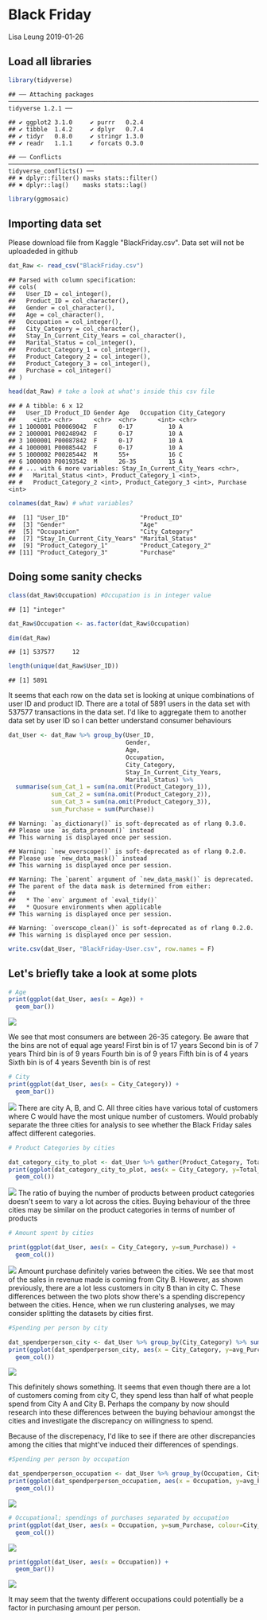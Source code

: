 Black Friday
================
Lisa Leung
2019-01-26

Load all libraries
------------------

``` r
library(tidyverse)
```

    ## ── Attaching packages ──────────────────────────────────────────────────────────────────────────────────── tidyverse 1.2.1 ──

    ## ✔ ggplot2 3.1.0     ✔ purrr   0.2.4
    ## ✔ tibble  1.4.2     ✔ dplyr   0.7.4
    ## ✔ tidyr   0.8.0     ✔ stringr 1.3.0
    ## ✔ readr   1.1.1     ✔ forcats 0.3.0

    ## ── Conflicts ─────────────────────────────────────────────────────────────────────────────────────── tidyverse_conflicts() ──
    ## ✖ dplyr::filter() masks stats::filter()
    ## ✖ dplyr::lag()    masks stats::lag()

``` r
library(ggmosaic)
```

Importing data set
------------------

Please download file from Kaggle "BlackFriday.csv". Data set will not be uploadeded in github

``` r
dat_Raw <- read_csv("BlackFriday.csv")
```

    ## Parsed with column specification:
    ## cols(
    ##   User_ID = col_integer(),
    ##   Product_ID = col_character(),
    ##   Gender = col_character(),
    ##   Age = col_character(),
    ##   Occupation = col_integer(),
    ##   City_Category = col_character(),
    ##   Stay_In_Current_City_Years = col_character(),
    ##   Marital_Status = col_integer(),
    ##   Product_Category_1 = col_integer(),
    ##   Product_Category_2 = col_integer(),
    ##   Product_Category_3 = col_integer(),
    ##   Purchase = col_integer()
    ## )

``` r
head(dat_Raw) # take a look at what's inside this csv file
```

    ## # A tibble: 6 x 12
    ##   User_ID Product_ID Gender Age   Occupation City_Category
    ##     <int> <chr>      <chr>  <chr>      <int> <chr>        
    ## 1 1000001 P00069042  F      0-17          10 A            
    ## 2 1000001 P00248942  F      0-17          10 A            
    ## 3 1000001 P00087842  F      0-17          10 A            
    ## 4 1000001 P00085442  F      0-17          10 A            
    ## 5 1000002 P00285442  M      55+           16 C            
    ## 6 1000003 P00193542  M      26-35         15 A            
    ## # ... with 6 more variables: Stay_In_Current_City_Years <chr>,
    ## #   Marital_Status <int>, Product_Category_1 <int>,
    ## #   Product_Category_2 <int>, Product_Category_3 <int>, Purchase <int>

``` r
colnames(dat_Raw) # what variables?
```

    ##  [1] "User_ID"                    "Product_ID"                
    ##  [3] "Gender"                     "Age"                       
    ##  [5] "Occupation"                 "City_Category"             
    ##  [7] "Stay_In_Current_City_Years" "Marital_Status"            
    ##  [9] "Product_Category_1"         "Product_Category_2"        
    ## [11] "Product_Category_3"         "Purchase"

Doing some sanity checks
------------------------

``` r
class(dat_Raw$Occupation) #Occupation is in integer value
```

    ## [1] "integer"

``` r
dat_Raw$Occupation <- as.factor(dat_Raw$Occupation)

dim(dat_Raw)
```

    ## [1] 537577     12

``` r
length(unique(dat_Raw$User_ID))
```

    ## [1] 5891

It seems that each row on the data set is looking at unique combinations of user ID and product ID. There are a total of 5891 users in the data set with 537577 transactions in the data set. I'd like to aggregate them to another data set by user ID so I can better understand consumer behaviours

``` r
dat_User <- dat_Raw %>% group_by(User_ID, 
                                 Gender, 
                                 Age, 
                                 Occupation, 
                                 City_Category, 
                                 Stay_In_Current_City_Years, 
                                 Marital_Status) %>% 
  summarise(sum_Cat_1 = sum(na.omit(Product_Category_1)),
            sum_Cat_2 = sum(na.omit(Product_Category_2)),
            sum_Cat_3 = sum(na.omit(Product_Category_3)),
            sum_Purchase = sum(Purchase))
```

    ## Warning: `as_dictionary()` is soft-deprecated as of rlang 0.3.0.
    ## Please use `as_data_pronoun()` instead
    ## This warning is displayed once per session.

    ## Warning: `new_overscope()` is soft-deprecated as of rlang 0.2.0.
    ## Please use `new_data_mask()` instead
    ## This warning is displayed once per session.

    ## Warning: The `parent` argument of `new_data_mask()` is deprecated.
    ## The parent of the data mask is determined from either:
    ## 
    ##   * The `env` argument of `eval_tidy()`
    ##   * Quosure environments when applicable
    ## This warning is displayed once per session.

    ## Warning: `overscope_clean()` is soft-deprecated as of rlang 0.2.0.
    ## This warning is displayed once per session.

``` r
write.csv(dat_User, "BlackFriday-User.csv", row.names = F)
```

Let's briefly take a look at some plots
---------------------------------------

``` r
# Age
print(ggplot(dat_User, aes(x = Age)) +
  geom_bar())
```

![](Exploratory_BlackFriday_files/figure-markdown_github/unnamed-chunk-5-1.png)

We see that most consumers are between 26-35 category. Be aware that the bins are not of equal age years! First bin is of 17 years Second bin is of 7 years Third bin is of 9 years Fourth bin is of 9 years Fifth bin is of 4 years Sixth bin is of 4 years Seventh bin is of rest

``` r
# City
print(ggplot(dat_User, aes(x = City_Category)) +
  geom_bar())
```

![](Exploratory_BlackFriday_files/figure-markdown_github/unnamed-chunk-6-1.png) There are city A, B, and C. All three cities have various total of customers where C would have the most unique number of customers. Would probably separate the three cities for analysis to see whether the Black Friday sales affect different categories.

``` r
# Product Categories by cities

dat_category_city_to_plot <- dat_User %>% gather(Product_Category, Total_Products, sum_Cat_1:sum_Cat_3, factor_key=T) #converting to long format
print(ggplot(dat_category_city_to_plot, aes(x = City_Category, y=Total_Products, colour= Product_Category)) +
  geom_col())
```

![](Exploratory_BlackFriday_files/figure-markdown_github/unnamed-chunk-7-1.png) The ratio of buying the number of products between product categories doesn't seem to vary a lot across the cities. Buying behaviour of the three cities may be similar on the product categories in terms of number of products

``` r
# Amount spent by cities

print(ggplot(dat_User, aes(x = City_Category, y=sum_Purchase)) +
  geom_col())
```

![](Exploratory_BlackFriday_files/figure-markdown_github/unnamed-chunk-8-1.png) Amount purchase definitely varies between the cities. We see that most of the sales in revenue made is coming from City B. However, as shown previously, there are a lot less customers in city B than in city C. These differences between the two plots show there's a spending discrepency between the cities. Hence, when we run clustering analyses, we may consider splitting the datasets by cities first.

``` r
#Spending per person by city

dat_spendperperson_city <- dat_User %>% group_by(City_Category) %>% summarise(count_Pop = length(unique(User_ID)), all_Purchase = sum(na.omit(sum_Purchase))) %>% mutate(avg_PurchasePerPerson = all_Purchase/count_Pop) # taking summarized values on total sum of amount
print(ggplot(dat_spendperperson_city, aes(x = City_Category, y=avg_PurchasePerPerson)) +
  geom_col())
```

![](Exploratory_BlackFriday_files/figure-markdown_github/unnamed-chunk-9-1.png)

This definitely shows something. It seems that even though there are a lot of customers coming from city C, they spend less than half of what people spend from City A and City B. Perhaps the company by now should research into these differences between the buying behaviour amongst the cities and investigate the discrepancy on willingness to spend.

Because of the discrepenacy, I'd like to see if there are other discrepancies among the cities that might've induced their differences of spendings.

``` r
#Spending per person by occupation

dat_spendperperson_occupation <- dat_User %>% group_by(Occupation, City_Category) %>% summarise(count_Pop = n(), all_Purchase = sum(na.omit(sum_Purchase))) %>% mutate(avg_PurchasePerPerson = all_Purchase/count_Pop) # taking summarized values on total sum of amount
print(ggplot(dat_spendperperson_occupation, aes(x = Occupation, y=avg_PurchasePerPerson)) +
  geom_col())
```

![](Exploratory_BlackFriday_files/figure-markdown_github/unnamed-chunk-10-1.png)

``` r
# Occupational; spendings of purchases separated by occupation
print(ggplot(dat_User, aes(x = Occupation, y=sum_Purchase, colour=City_Category)) +
  geom_col())
```

![](Exploratory_BlackFriday_files/figure-markdown_github/unnamed-chunk-11-1.png)

``` r
print(ggplot(dat_User, aes(x = Occupation)) +
  geom_bar())
```

![](Exploratory_BlackFriday_files/figure-markdown_github/unnamed-chunk-11-2.png)

It may seem that the twenty different occupations could potentially be a factor in purchasing amount per person.
